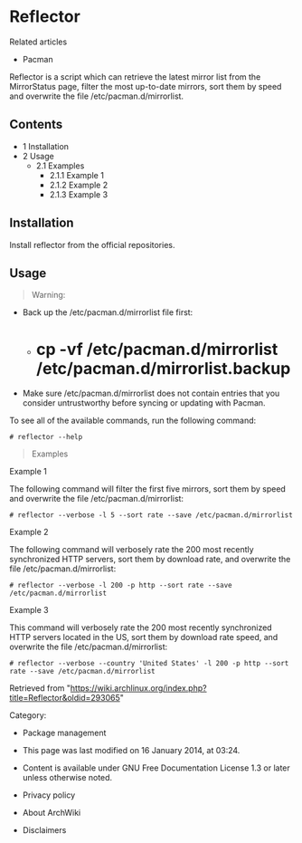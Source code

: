 Reflector
=========

Related articles

-   Pacman

Reflector is a script which can retrieve the latest mirror list from the
MirrorStatus page, filter the most up-to-date mirrors, sort them by
speed and overwrite the file /etc/pacman.d/mirrorlist.

Contents
--------

-   1 Installation
-   2 Usage
    -   2.1 Examples
        -   2.1.1 Example 1
        -   2.1.2 Example 2
        -   2.1.3 Example 3

Installation
------------

Install reflector from the official repositories.

Usage
-----

> Warning:

-   Back up the /etc/pacman.d/mirrorlist file first:
    -   # cp -vf /etc/pacman.d/mirrorlist /etc/pacman.d/mirrorlist.backup

-   Make sure /etc/pacman.d/mirrorlist does not contain entries that you
    consider untrustworthy before syncing or updating with Pacman.

To see all of the available commands, run the following command:

    # reflector --help

> Examples

Example 1

The following command will filter the first five mirrors, sort them by
speed and overwrite the file /etc/pacman.d/mirrorlist:

    # reflector --verbose -l 5 --sort rate --save /etc/pacman.d/mirrorlist

Example 2

The following command will verbosely rate the 200 most recently
synchronized HTTP servers, sort them by download rate, and overwrite the
file /etc/pacman.d/mirrorlist:

    # reflector --verbose -l 200 -p http --sort rate --save /etc/pacman.d/mirrorlist

Example 3

This command will verbosely rate the 200 most recently synchronized HTTP
servers located in the US, sort them by download rate speed, and
overwrite the file /etc/pacman.d/mirrorlist:

    # reflector --verbose --country 'United States' -l 200 -p http --sort rate --save /etc/pacman.d/mirrorlist

Retrieved from
"https://wiki.archlinux.org/index.php?title=Reflector&oldid=293065"

Category:

-   Package management

-   This page was last modified on 16 January 2014, at 03:24.
-   Content is available under GNU Free Documentation License 1.3 or
    later unless otherwise noted.
-   Privacy policy
-   About ArchWiki
-   Disclaimers

